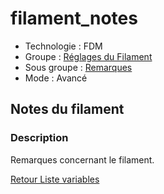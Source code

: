 # filament_notes

* Technologie : FDM
* Groupe : [Réglages du Filament](../filament_settings/filament_settings.md)
* Sous groupe : [Remarques](../filament_settings/filament_settings.md#remarques)
* Mode : Avancé

## Notes du filament

### Description

Remarques concernant le filament.

[Retour Liste variables](variable_list.md)